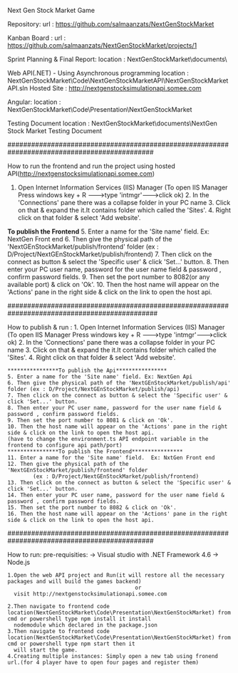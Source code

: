 Next Gen Stock Market Game


Repository:
	url : https://github.com/salmaanzats/NextGenStockMarket
	
Kanban Board : 
	url : https://github.com/salmaanzats/NextGenStockMarket/projects/1
	
Sprint Planning & Final Report:
	location : NextGenStockMarket\documents\

Web API(.NET) - Using Asynchronous programming
	location : NextGenStockMarket\Code\NextGenStockMarketAPI\NextGenStockMarketAPI.sln
	Hosted Site : http://nextgenstocksimulationapi.somee.com
	
Angular:
	location : NextGenStockMarket\Code\Presentation\NextGenStockMarket

Testing Document
    location : NextGenStockMarket\documents\NextGen Stock Market Testing Document
	
	
#############################################################################################

How to run the frontend and run the project using hosted API(http://nextgenstocksimulationapi.somee.com)

1. Open Internet Information Services (IIS) Manager (To open IIS Manager Press windows key + R --->type 'intmgr'--->click ok)
    2. In the 'Connections' pane there was a collapse folder in your PC name
    3. Click on that & expand the it.It contains folder which called the 'Sites'.
    4. Right click on that folder & select 'Add website'.
	
 ****************To publish the Frontend****************
    5. Enter a name for the 'Site name' field.  Ex: NextGen Front end
    6. Then give the physical path of the 'NextGEnStockMarket/publish/frontend' folder 
            (ex : D/Project/NextGEnStockMarket/publish/frontend)
    7. Then click on the connect as button & select the 'Specific user' & click 'Set...' button.
    8. Then enter your PC user name, password for the user name field & password , confirm password fields.
    9. Then set the port number to 8082(or any available port) & click on 'Ok'.
    10. Then the host name will appear on the 'Actions' pane in the right side & click on the link to open the host api.	
	
	
##############################################################################################

How to publish & run : 
    1. Open Internet Information Services (IIS) Manager (To open IIS Manager Press windows key + R --->type 'intmgr'--->click ok)
    2. In the 'Connections' pane there was a collapse folder in your PC name
    3. Click on that & expand the it.It contains folder which called the 'Sites'.
    4. Right click on that folder & select 'Add website'.
   
    ****************To publish the Api****************
    5. Enter a name for the 'Site name' field. Ex: NextGen Api
    6. Then give the physical path of the 'NextGEnStockMarket/publish/api' folder (ex : D/Project/NextGEnStockMarket/publish/api)
    7. Then click on the connect as button & select the 'Specific user' & click 'Set...' button.
    8. Then enter your PC user name, password for the user name field & password , confirm password fields.
    9. Then set the port number to 8081 & click on 'Ok'.
    10. Then the host name will appear on the 'Actions' pane in the right side & click on the link to open the host api.
    (have to change the environment.ts API endpoint variable in the frontend to configure api path/port)
    ****************To publish the Frontend****************
    11. Enter a name for the 'Site name' field.  Ex: NxtGen Front end
    12. Then give the physical path of the 'NextGEnStockMarket/publish/frontend' folder 
            (ex : D/Project/NextGEnStockMarket/publish/frontend)
    13. Then click on the connect as button & select the 'Specific user' & click 'Set...' button.
    14. Then enter your PC user name, password for the user name field & password , confirm password fields.
    15. Then set the port number to 8082 & click on 'Ok'.
    16. Then the host name will appear on the 'Actions' pane in the right side & click on the link to open the host api.
	
#############################################################################################

How to run:
	pre-requisities:
		-> Visual studio with .NET Framework 4.6
		-> Node.js
		
	1.Open the web API project and Run(it will restore all the necessary packages and will build the games backend) 
											or
	  visit http://nextgenstocksimulationapi.somee.com
		
	2.Then navigate to frontend code location(NextGenStockMarket\Code\Presentation\NextGenStockMarket) from cmd or powershell type npm install it install
	  nodemodule which declared in the package.json
	3.Then navigate to frontend code location(NextGenStockMarket\Code\Presentation\NextGenStockMarket) from cmd or powershell type npm start then it	
	  will start the game.
	4.Creating multiple instances: Simply open a new tab using fronend url.(for 4 player have to open four pages and register them)
	
